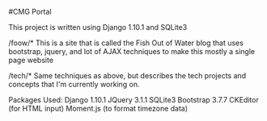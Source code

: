 #CMG Portal

This project is written using Django 1.10.1 and SQLite3

/foow/*
This is a site that is called the Fish Out of Water blog that uses bootstrap,
jquery, and lot of AJAX techniques to make this mostly a single page website

/tech/*
Same techniques as above, but describes the tech projects and concepts that I'm
currently working on.

Packages Used:
	Django 1.10.1
	JQuery 3.1.1
	SQLite3
	Bootstrap 3.7.7
	CKEditor (for HTML input)
	Moment.js (to format timezone data)